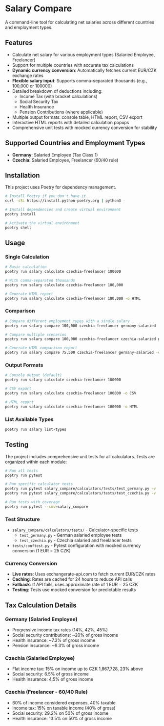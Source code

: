 # Salary Compare

A command-line tool for calculating net salaries across different countries and employment types.

## Features

- Calculate net salary for various employment types (Salaried Employee, Freelancer)
- Support for multiple countries with accurate tax calculations
- **Dynamic currency conversion**: Automatically fetches current EUR/CZK exchange rates
- **Flexible salary input**: Supports comma-separated thousands (e.g., 100,000 or 100000)
- Detailed breakdown of deductions including:
  - Income Tax (with bracket calculations)
  - Social Security Tax
  - Health Insurance
  - Pension Contributions (where applicable)
- Multiple output formats: console table, HTML report, CSV export
- Interactive HTML reports with detailed calculation popups
- Comprehensive unit tests with mocked currency conversion for stability

## Supported Countries and Employment Types

- **Germany**: Salaried Employee (Tax Class 1)
- **Czechia**: Salaried Employee, Freelancer (60/40 rule)

## Installation

This project uses Poetry for dependency management.

```bash
# Install Poetry if you don't have it
curl -sSL https://install.python-poetry.org | python3 -

# Install dependencies and create virtual environment
poetry install

# Activate the virtual environment
poetry shell
```

## Usage

### Single Calculation
```bash
# Basic calculation
poetry run salary calculate czechia-freelancer 100000

# With comma-separated thousands
poetry run salary calculate czechia-freelancer 100,000

# Generate HTML report
poetry run salary calculate czechia-freelancer 100,000 -o HTML
```

### Comparison
```bash
# Compare different employment types with a single salary
poetry run salary compare 100,000 czechia-freelancer germany-salaried

# Compare multiple scenarios
poetry run salary compare 100,000 czechia-freelancer czechia-salaried germany-salaried

# Generate HTML comparison report
poetry run salary compare 75,500 czechia-freelancer germany-salaried -o HTML
```

### Output Formats
```bash
# Console output (default)
poetry run salary calculate czechia-freelancer 100000

# CSV export
poetry run salary calculate czechia-freelancer 100000 -o CSV

# HTML report
poetry run salary calculate czechia-freelancer 100000 -o HTML
```

### List Available Types
```bash
poetry run salary list-types
```

## Testing

The project includes comprehensive unit tests for all calculators. Tests are organized within each module:

```bash
# Run all tests
poetry run pytest

# Run specific calculator tests
poetry run pytest salary_compare/calculators/tests/test_germany.py -v
poetry run pytest salary_compare/calculators/tests/test_czechia.py -v

# Run tests with coverage
poetry run pytest --cov=salary_compare
```

### Test Structure
- `salary_compare/calculators/tests/` - Calculator-specific tests
  - `test_germany.py` - German salaried employee tests
  - `test_czechia.py` - Czechia salaried and freelancer tests
- `tests/conftest.py` - Pytest configuration with mocked currency conversion (1 EUR = 25 CZK)

### Currency Conversion
- **Live rates**: Uses exchangerate-api.com to fetch current EUR/CZK rates
- **Caching**: Rates are cached for 24 hours to reduce API calls
- **Fallback**: If API fails, uses approximate rate of 1 EUR = 25 CZK
- **Testing**: Tests use mocked conversion for predictable results

## Tax Calculation Details

### Germany (Salaried Employee)
- Progressive income tax rates (14%, 42%, 45%)
- Social security contributions: ~20% of gross income
- Health insurance: ~7.3% of gross income
- Pension insurance: ~9.3% of gross income

### Czechia (Salaried Employee)
- Flat income tax: 15% on income up to CZK 1,867,728, 23% above
- Social security: 6.5% of gross income
- Health insurance: 4.5% of gross income

### Czechia (Freelancer - 60/40 Rule)
- 60% of income considered expenses, 40% taxable
- Income tax: 15% on taxable income (40% of gross)
- Social security: 29.2% on 50% of gross income
- Health insurance: 13.5% on 50% of gross income
